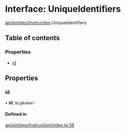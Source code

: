# Interface: UniqueIdentifiers

[api/entities/Instruction](../wiki/api.entities.Instruction).UniqueIdentifiers

## Table of contents

### Properties

- [id](../wiki/api.entities.Instruction.UniqueIdentifiers#id)

## Properties

### id

• **id**: `BigNumber`

#### Defined in

[api/entities/Instruction/index.ts:56](https://github.com/PolymeshAssociation/polymesh-sdk/blob/46129005/src/api/entities/Instruction/index.ts#L56)
